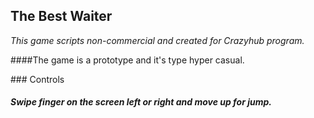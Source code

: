 ## The Best Waiter

*This game scripts non-commercial and created for Crazyhub program.*

####The game is a prototype and it's type hyper casual.

### Controls 

##### Swipe finger on the screen left or right and move up for jump.
